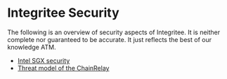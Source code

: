 # Integritee Security

The following is an overview of security aspects of Integritee. It is neither complete nor guaranteed to be accurate. It just reflects the best of our knowledge ATM.

* [Intel SGX security](security_intel_sgx.md)
* [Threat model of the ChainRelay](security_chain_relay.md)
